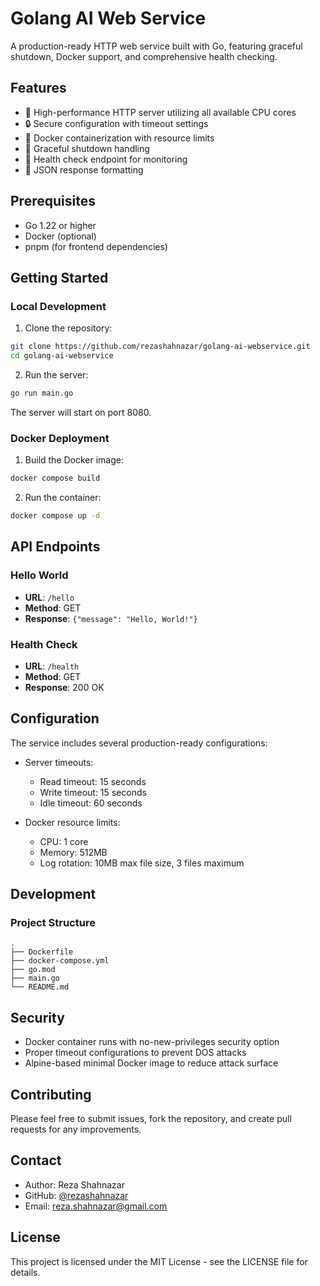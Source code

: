 # Golang AI Web Service

A production-ready HTTP web service built with Go, featuring graceful shutdown, Docker support, and comprehensive health checking.

## Features

- 🚀 High-performance HTTP server utilizing all available CPU cores
- 🔒 Secure configuration with timeout settings
- 🐳 Docker containerization with resource limits
- 💪 Graceful shutdown handling
- 🏥 Health check endpoint for monitoring
- 📝 JSON response formatting

## Prerequisites

- Go 1.22 or higher
- Docker (optional)
- pnpm (for frontend dependencies)

## Getting Started

### Local Development

1. Clone the repository:

```bash
git clone https://github.com/rezashahnazar/golang-ai-webservice.git
cd golang-ai-webservice
```

2. Run the server:

```bash
go run main.go
```

The server will start on port 8080.

### Docker Deployment

1. Build the Docker image:

```bash
docker compose build
```

2. Run the container:

```bash
docker compose up -d
```

## API Endpoints

### Hello World

- **URL**: `/hello`
- **Method**: GET
- **Response**: `{"message": "Hello, World!"}`

### Health Check

- **URL**: `/health`
- **Method**: GET
- **Response**: 200 OK

## Configuration

The service includes several production-ready configurations:

- Server timeouts:

  - Read timeout: 15 seconds
  - Write timeout: 15 seconds
  - Idle timeout: 60 seconds

- Docker resource limits:
  - CPU: 1 core
  - Memory: 512MB
  - Log rotation: 10MB max file size, 3 files maximum

## Development

### Project Structure

```
.
├── Dockerfile
├── docker-compose.yml
├── go.mod
├── main.go
└── README.md
```

## Security

- Docker container runs with no-new-privileges security option
- Proper timeout configurations to prevent DOS attacks
- Alpine-based minimal Docker image to reduce attack surface

## Contributing

Please feel free to submit issues, fork the repository, and create pull requests for any improvements.

## Contact

- Author: Reza Shahnazar
- GitHub: [@rezashahnazar](https://github.com/rezashahnazar)
- Email: reza.shahnazar@gmail.com

## License

This project is licensed under the MIT License - see the LICENSE file for details.
